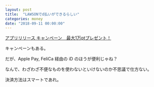 ```yaml
---
layout: post
title:  "LAWSONでd払いができるらしい"
categories: money
date: "2018-09-11 00:00:00"
---
```


[アプリリリース キャンペーン　最大1万ptプレゼント！](https://service.smt.docomo.ne.jp/keitai_payment/campaign/dpay_apprls1804/cpn_dpay_apprls1804.html)

キャンペーンもある。

だが、Apple Pay, FeliCa 経由の iD のほうが便利じゃね？

なんで、わざわざ不便なものを使わないといけないのか不思議で仕方ない。

決済方法はスマートであれ。
